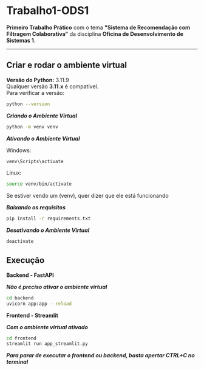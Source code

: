 # Trabalho1-ODS1

**Primeiro Trabalho Prático** com o tema **"Sistema de Recomendação com Filtragem Colaborativa"** da disciplina **Oficina de Desenvolvimento de Sistemas 1**.

---

## Criar e rodar o ambiente virtual

**Versão do Python:** 3.11.9  
Qualquer versão **3.11.x** é compatível.  
Para verificar a versão:

```bash
python --version
```

***Criando o Ambiente Virtual***

```bash
python -m venv venv
```
 
***Ativando o Ambiente Virtual***

Windows: 

```bash
venv\Scripts\activate
```

Linux: 

```bash
source venv/bin/activate
```

Se estiver vendo um (venv), quer dizer que ele está funcionando

***Baixando os requisitos***

```bash
pip install -r requirements.txt
```

***Desativando o Ambiente Virtual***

```bash
deactivate
```

## Execução

**Backend - FastAPI**

***Não é preciso ativar o ambiente virtual***

```bash
cd backend
uvicorn app:app --reload
```

**Frontend - Streamlit**

***Com o ambiente virtual ativado***

```bash
cd frontend
streamlit run app_streamlit.py
```

***Para parar de executar o frontend ou backend, basta apertar CTRL+C no terminal***
